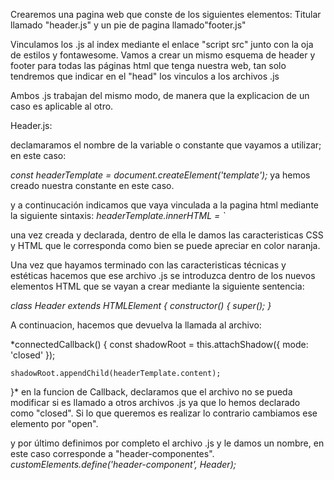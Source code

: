 Crearemos una pagina web que conste de los siguientes elementos:
Titular llamado "header.js" y un pie de pagina llamado"footer.js"

Vinculamos los .js al index mediante el enlace "script src" junto con la oja de estilos y fontawesome.
Vamos a crear un mismo esquema de header y footer para todas las páginas html que tenga nuestra web, tan solo tendremos que indicar en el "head" los vinculos a los archivos .js

Ambos .js trabajan del mismo modo, de manera que la explicacion de un caso es aplicable al otro.

Header.js:

declamaramos el nombre de la variable o constante que vayamos a utilizar; en este caso:

*const headerTemplate = document.createElement('template');* ya hemos creado nuestra constante en este caso.

y a continucación indicamos que vaya vinculada a la pagina html mediante la siguiente sintaxis:
*headerTemplate.innerHTML = `*

una vez creada y declarada, dentro de ella le damos las caracteristicas CSS y HTML que le corresponda como bien se puede apreciar en color naranja.

Una vez que hayamos terminado con las caracteristicas técnicas y estéticas hacemos que ese archivo .js se introduzca dentro de los nuevos elementos HTML que se vayan a crear mediante la siguiente sentencia:

*class Header extends HTMLElement {
  constructor() {
    super();
  }*

  A continuacion, hacemos que devuelva la llamada al archivo:
   
   *connectedCallback() {
    const shadowRoot = this.attachShadow({ mode: 'closed' });

    shadowRoot.appendChild(headerTemplate.content);
  }*
  en la funcion de Callback, declaramos que el archivo no se pueda modificar si es llamado a otros archivos .js ya que lo hemos declarado como "closed". Si lo que queremos es realizar lo contrario cambiamos ese elemento por "open".

  y por último definimos por completo el archivo .js y le damos un nombre, en este caso corresponde a "header-componentes".
  *customElements.define('header-component', Header);*
